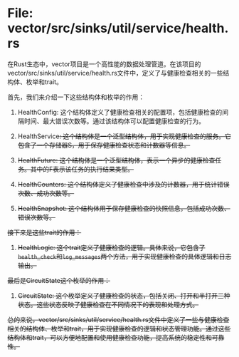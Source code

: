 # File: vector/src/sinks/util/service/health.rs

在Rust生态中，vector项目是一个高性能的数据处理管道。在该项目的vector/src/sinks/util/service/health.rs文件中，定义了与健康检查相关的一些结构体、枚举和trait。

首先，我们来介绍一下这些结构体和枚举的作用：

1. HealthConfig: 这个结构体定义了健康检查相关的配置项，包括健康检查的间隔时间、最大错误次数等。通过该结构体可以配置健康检查的行为。

2. HealthService<S>: 这个结构体是一个泛型结构体，用于实现健康检查的服务。它包含了一个存储器S，用于保存健康检查状态和计数器等信息。

3. HealthFuture<F>: 这个结构体是一个泛型结构体，表示一个异步的健康检查任务。其中的F表示该任务的执行结果类型。

4. HealthCounters: 这个结构体定义了健康检查中涉及的计数器，用于统计错误次数、成功次数等。

5. HealthSnapshot: 这个结构体用于保存健康检查的快照信息，包括成功次数、错误次数等。

接下来是这些trait的作用：

1. HealthLogic: 这个trait定义了健康检查的逻辑。具体来说，它包含了`health_check`和`log_messages`两个方法，用于实现健康检查的具体逻辑和日志输出。

最后是CircuitState这个枚举的作用：

1. CircuitState: 这个枚举定义了健康检查的状态，包括关闭、打开和半打开三种状态。这些状态反映了健康检查在不同情况下的表现和处理方式。

总的来说，vector/src/sinks/util/service/health.rs文件中定义了一些与健康检查相关的结构体、枚举和trait，用于实现健康检查的逻辑和状态管理功能。通过这些结构体和trait，可以方便地配置和使用健康检查功能，提高系统的稳定性和可靠性。

